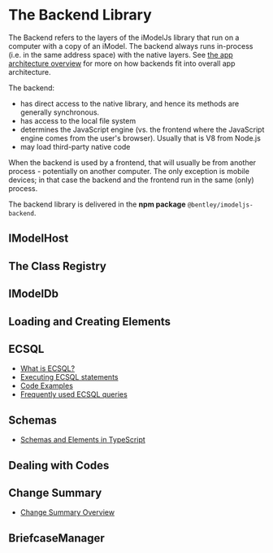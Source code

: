 # The Backend Library

The Backend refers to the layers of the iModelJs library that run on a computer with a copy of an iModel. The backend always runs in-process (i.e. in the same address space) with the native layers. See [the app architecture overview](../../overview/App.md) for more on how backends fit into overall app architecture.

The backend:

* has direct access to the native library, and hence its methods are generally synchronous.
* has access to the local file system
* determines the JavaScript engine (vs. the frontend where the JavaScript engine comes from the user's browser). Usually that is V8 from Node.js
* may load third-party native code

When the backend is used by a frontend, that will usually be from another process - potentially on another computer. The only exception is mobile devices; in that case the backend and the frontend run in the same (only) process.

The backend library is delivered in the **npm package** `@bentley/imodeljs-backend`.

## IModelHost

## The Class Registry

## IModelDb

## Loading and Creating Elements

## ECSQL

* [What is ECSQL?](../ECSQL)
* [Executing ECSQL statements](./ExecutingECSQL)
* [Code Examples](./ECSQLCodeExamples)
* [Frequently used ECSQL queries](./ECSQL-queries)

## Schemas

* [Schemas and Elements in TypeScript](./SchemasAndElementsInTypeScript.md)

## Dealing with Codes

## Change Summary

* [Change Summary Overview](../ChangeSummaries)

## BriefcaseManager
